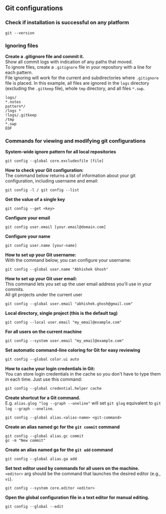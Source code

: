 ## Git configurations

### Check if installation is successful on any platform
```
git --version
```

### Ignoring files

**Create a .gitignore file and commit it.**  
Show all commit logs with indication of any paths that moved.  
To ignore files, create a `.gitignore` file in your repository with a line for each pattern.  
File ignoring will work for the current and subdirectories where `.gitignore` file is placed. In this example, all files are ignored in the `logs` directory (excluding the `.gitkeep` file), whole `tmp` directory, and all files `*.swp`.  

```
logs/
*.notes
pattern*/
/logs *
!logs/.gitkeep
/tmp
*.swp
EOF
```

### Commands for viewing and modifying git configurations

**System-wide ignore pattern for all local repositories**
```
git config --global core.excludesfile [file]
```

**How to check your Git configuration:**  
The command below returns a list of information about your git configuration, including username and email:  
```
git config -l / git config --list
```

**Get the value of a single key**
```
git config --get <key>
```

**Configure your email**
```
git config user.email [your.email@domain.com]
```

**Configure your name**
```
git config user.name [your-name]
```

**How to set up your Git username:**  
With the command below, you can configure your username:  
```
git config --global user.name "Abhishek Ghosh"
```

**How to set up your Git user email:**  
This command lets you set up the user email address you'll use in your commits.  
All git projects under the current user  
```
git config --global user.email "abhishek.ghosh@gmail.com"
```

**Local directory, single project (this is the default tag)**
```
git config --local user.email "my_email@example.com"
```

**For all users on the current machine**  
```
git config --system user.email "my_email@example.com"
```

**Set automatic command-line coloring for Git for easy reviewing**
```
git config --global color.ui auto
```

**How to cache your login credentials in Git:**  
You can store login credentials in the cache so you don't have to type them in each time. Just use this command:  
```
git config --global credential.helper cache
```

**Create shortcut for a Git command.**  
E.g. `alias.glog "log --graph --oneline"` will set `git glog` equivalent to `git log --graph --oneline`.  
```
git config --global alias.<alias-name> <git-command>
```

**Create an alias named gc for the `git commit` command**
```
git config --global alias.gc commit
gc -m "New commit"
```

**Create an alias named ga for the `git add` command**
```
git config --global alias.ga add
```

**Set text editor used by commands for all users on the machine.**  
`<editor>` arg should be the command that launches the desired editor (e.g., `vi`).
```
git config --system core.editor <editor>
```

**Open the global configuration file in a text editor for manual editing.**
```
git config --global --edit
```